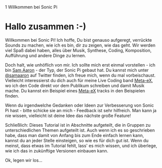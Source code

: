 1 Willkommen bei Sonic Pi

# Hallo zusammen :-)

Willkommen bei Sonic Pi! Ich hoffe, Du bist genauso aufgeregt, verrückte Sounds zu machen, wie ich es bin, dir zu zeigen, wie das geht. Wir werden viel Spaß dabei haben, alles über Musik, Synthese, Coding, Komposition, Aufführung und andere Dinge zu lernen.

Doch halt, wie unhöflich von mir. Ich sollte mich erst einmal vorstellen - ich bin [Sam Aaron](http://twitter.com/samaaron) - der Typ, der Sonic Pi gebaut hat. Du kannst mich unter [@samaaron](http://twitter.com/samaaron) auf Twitter finden, ich freue mich, wenn du mal vorbeischaust. Vielleicht interessierst du dich auch für meine Live Coding band [Meta-eX](http://meta-ex.com), wo ich den Code direkt vor dem Publikum schreiben und damit Musik mache. Du kannst ein Beispiel eines 
[Meta-eX](http://meta-ex.com) tracks in den Beispielen finden.

Wenn du irgendwelche Gedanken oder Ideen zur Verbesserung von Sonic Pi hast - bitte schicke sie an mich - Feedback ist sehr hilfreich. Man kann ja nie wissen, vielleicht ist deine Idee das nächste große Feature!

Schließlich: Dieses Tutorial ist in Abschnitte aufgeteilt, die in Gruppen zu unterschiedlichen Themen aufgeteilt ist. Auch wenn ich es so geschrieben habe, dass man damit von Anfang bis zum Ende einfach lernen kann, kannst du an jeder Stelle einsteigen, so wie es für dich gut ist. Wenn du meinst, dass etwas im Tutorial fehlt, lass' es mich wissen, und ich überlege, wie ich das in zukünftige Versionen einbauen kann.

Ok, legen wir los...











